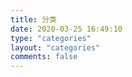 ```yaml
---
title: 分类
date: 2020-03-25 16:49:10
type: "categories"
layout: "categories"
comments: false
---
```

